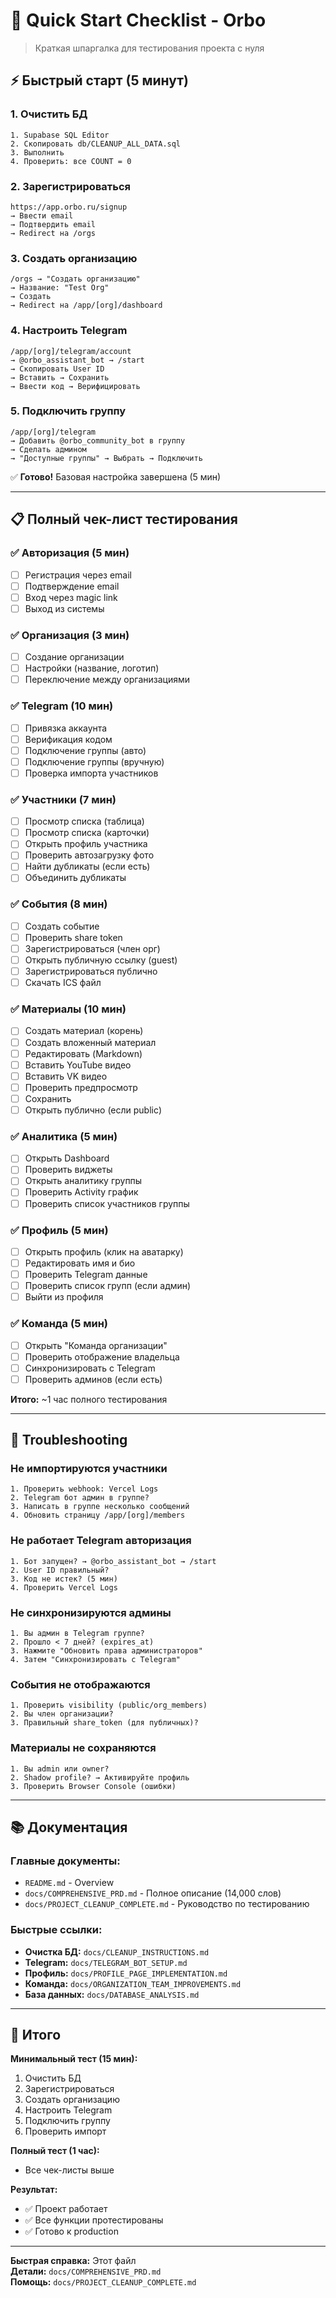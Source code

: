 # 🚀 Quick Start Checklist - Orbo

> Краткая шпаргалка для тестирования проекта с нуля

## ⚡ Быстрый старт (5 минут)

### 1. Очистить БД
```
1. Supabase SQL Editor
2. Скопировать db/CLEANUP_ALL_DATA.sql
3. Выполнить
4. Проверить: все COUNT = 0
```

### 2. Зарегистрироваться
```
https://app.orbo.ru/signup
→ Ввести email
→ Подтвердить email
→ Redirect на /orgs
```

### 3. Создать организацию
```
/orgs → "Создать организацию"
→ Название: "Test Org"
→ Создать
→ Redirect на /app/[org]/dashboard
```

### 4. Настроить Telegram
```
/app/[org]/telegram/account
→ @orbo_assistant_bot → /start
→ Скопировать User ID
→ Вставить → Сохранить
→ Ввести код → Верифицировать
```

### 5. Подключить группу
```
/app/[org]/telegram
→ Добавить @orbo_community_bot в группу
→ Сделать админом
→ "Доступные группы" → Выбрать → Подключить
```

✅ **Готово!** Базовая настройка завершена (5 мин)

---

## 📋 Полный чек-лист тестирования

### ✅ Авторизация (5 мин)
- [ ] Регистрация через email
- [ ] Подтверждение email
- [ ] Вход через magic link
- [ ] Выход из системы

### ✅ Организация (3 мин)
- [ ] Создание организации
- [ ] Настройки (название, логотип)
- [ ] Переключение между организациями

### ✅ Telegram (10 мин)
- [ ] Привязка аккаунта
- [ ] Верификация кодом
- [ ] Подключение группы (авто)
- [ ] Подключение группы (вручную)
- [ ] Проверка импорта участников

### ✅ Участники (7 мин)
- [ ] Просмотр списка (таблица)
- [ ] Просмотр списка (карточки)
- [ ] Открыть профиль участника
- [ ] Проверить автозагрузку фото
- [ ] Найти дубликаты (если есть)
- [ ] Объединить дубликаты

### ✅ События (8 мин)
- [ ] Создать событие
- [ ] Проверить share token
- [ ] Зарегистрироваться (член орг)
- [ ] Открыть публичную ссылку (guest)
- [ ] Зарегистрироваться публично
- [ ] Скачать ICS файл

### ✅ Материалы (10 мин)
- [ ] Создать материал (корень)
- [ ] Создать вложенный материал
- [ ] Редактировать (Markdown)
- [ ] Вставить YouTube видео
- [ ] Вставить VK видео
- [ ] Проверить предпросмотр
- [ ] Сохранить
- [ ] Открыть публично (если public)

### ✅ Аналитика (5 мин)
- [ ] Открыть Dashboard
- [ ] Проверить виджеты
- [ ] Открыть аналитику группы
- [ ] Проверить Activity график
- [ ] Проверить список участников группы

### ✅ Профиль (5 мин)
- [ ] Открыть профиль (клик на аватарку)
- [ ] Редактировать имя и био
- [ ] Проверить Telegram данные
- [ ] Проверить список групп (если админ)
- [ ] Выйти из профиля

### ✅ Команда (5 мин)
- [ ] Открыть "Команда организации"
- [ ] Проверить отображение владельца
- [ ] Синхронизировать с Telegram
- [ ] Проверить админов (если есть)

**Итого:** ~1 час полного тестирования

---

## 🔧 Troubleshooting

### Не импортируются участники
```
1. Проверить webhook: Vercel Logs
2. Telegram бот админ в группе?
3. Написать в группе несколько сообщений
4. Обновить страницу /app/[org]/members
```

### Не работает Telegram авторизация
```
1. Бот запущен? → @orbo_assistant_bot → /start
2. User ID правильный?
3. Код не истек? (5 мин)
4. Проверить Vercel Logs
```

### Не синхронизируются админы
```
1. Вы админ в Telegram группе?
2. Прошло < 7 дней? (expires_at)
3. Нажмите "Обновить права администраторов"
4. Затем "Синхронизировать с Telegram"
```

### События не отображаются
```
1. Проверить visibility (public/org_members)
2. Вы член организации?
3. Правильный share_token (для публичных)?
```

### Материалы не сохраняются
```
1. Вы admin или owner?
2. Shadow profile? → Активируйте профиль
3. Проверить Browser Console (ошибки)
```

---

## 📚 Документация

### Главные документы:
- `README.md` - Overview
- `docs/COMPREHENSIVE_PRD.md` - Полное описание (14,000 слов)
- `docs/PROJECT_CLEANUP_COMPLETE.md` - Руководство по тестированию

### Быстрые ссылки:
- **Очистка БД:** `docs/CLEANUP_INSTRUCTIONS.md`
- **Telegram:** `docs/TELEGRAM_BOT_SETUP.md`
- **Профиль:** `docs/PROFILE_PAGE_IMPLEMENTATION.md`
- **Команда:** `docs/ORGANIZATION_TEAM_IMPROVEMENTS.md`
- **База данных:** `docs/DATABASE_ANALYSIS.md`

---

## 🎯 Итого

**Минимальный тест (15 мин):**
1. Очистить БД
2. Зарегистрироваться
3. Создать организацию
4. Настроить Telegram
5. Подключить группу
6. Проверить импорт

**Полный тест (1 час):**
- Все чек-листы выше

**Результат:**
- ✅ Проект работает
- ✅ Все функции протестированы
- ✅ Готово к production

---

**Быстрая справка:** Этот файл  
**Детали:** `docs/COMPREHENSIVE_PRD.md`  
**Помощь:** `docs/PROJECT_CLEANUP_COMPLETE.md`

